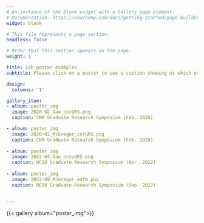 ```yaml
---
# An instance of the Blank widget with a Gallery page element.
# Documentation: https://wowchemy.com/docs/getting-started/page-builder/
widget: blank

# This file represents a page section.
headless: false

# Order that this section appears on the page.
weight: 1

title: Lab poster examples
subtitle: Please click on a poster to see a caption showing at which event the poster was presented.

design:
  columns: '1'

gallery_item:
- album: poster_img
  image: 2020-02_Gao_cnrGRS.png
  caption: CNR Graduate Research Symposium (Feb. 2020)

- album: poster_img
  image: 2020-02_McGregor_cnrGRS.png
  caption: CNR Graduate Research Symposium (Feb. 2020)
  
- album: poster_img
  image: 2022-04_Gao_ncsuGRS.png
  caption: NCSU Graduate Research Symposium (Apr. 2022)
  
- album: poster_img
  image: 2022-09_McGregor_edfm.png
  caption: NCSU Graduate Research Symposium (Sep. 2022)


---
```


{{< gallery album="poster_img">}}


